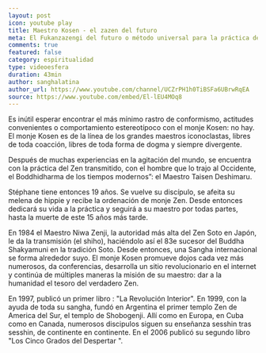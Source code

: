 ```yaml
---
layout: post
icon: youtube play
title: Maestro Kosen - el zazen del futuro
meta: El Fukanzazengi del futuro o método universal para la práctica del Zen. Zazen, por el Maestro Kosen Thibaut, sucesor del Dharma del Maestro Taisen Deshimaru.
comments: true
featured: false
category: espiritualidad
type: videoesfera
duration: 43min
author: sanghalatina
author_url: https://www.youtube.com/channel/UCZrPH1h0TiBSFa6UBrwRqEA
source: https://www.youtube.com/embed/El-lEU4MOq8
---
```


<p class="hyphenate">
	Es inútil esperar encontrar el más mínimo rastro de conformismo, actitudes convenientes o comportamiento estereotípoco con el monje Kosen: no hay. El monje Kosen es de la línea de los grandes maestros iconoclastas, libres de toda coacción, libres de toda forma de dogma y siempre divergente.
</p>
<p class="hyphenate">
	Después de muchas experiencias en la agitación del mundo, se encuentra con la práctica del Zen transmitido, con el hombre que lo trajo al Occidente, el Boddhidharma de los tiempos modernos”: el Maestro Taisen Deshimaru.
</p>
<p class="hyphenate">
	Stéphane tiene entonces 19 años. Se vuelve su discípulo, se afeita su melena de hippie y recibe la ordenación de monje Zen. Desde entonces dedicará su vida a la práctica y seguirá a su maestro por todas partes, hasta la muerte de este 15 años más tarde.
</p>
<p class="hyphenate">
	En 1984 el Maestro Niwa Zenji, la autoridad más alta del Zen Soto en Japón, le da la transmisión (el shiho), haciéndolo así el 83e sucesor del Buddha Shakyamuni en la tradición Soto. Desde entonces, una Sangha internacional se forma alrededor suyo. El monje Kosen promueve dojos cada vez más numerosos, da conferencias, desarrolla un sitio revolucionario en el internet y continúa de múltiples maneras la misión de su maestro: dar a la humanidad el tesoro del verdadero Zen.
</p>
<p class="hyphenate">
	En 1997, publicó un primer libro : "La Revolución Interior". En 1999, con la ayuda de toda su sangha, fundó en Argentina el primer templo Zen de America del Sur, el templo de Shobogenji. Allí como en Europa, en Cuba como en Canada, numerosos discipulos siguen su enseñanza sesshin tras sesshin, de continente en continente. En el 2006 publicó su segundo libro "Los Cinco Grados del Despertar ".
</p>
